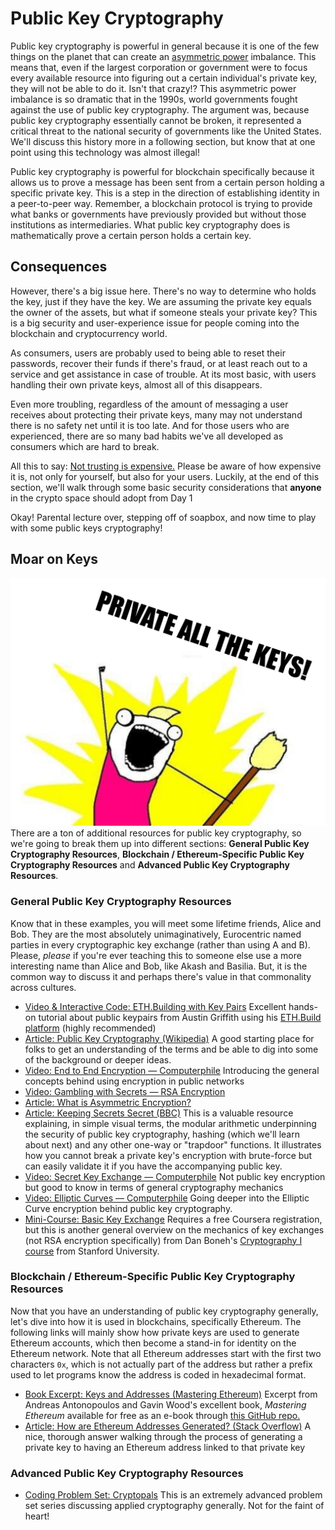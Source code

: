   Public Key Cryptography
=======================

   Public key cryptography is powerful in general because it is one of the few things on the planet that can create an [asymmetric power](https://searchsecurity.techtarget.com/definition/asymmetric-cryptography) imbalance. This means that, even if the largest corporation or government were to focus every available resource into figuring out a certain individual's private key, they will not be able to do it. Isn't that crazy!? This asymmetric power imbalance is so dramatic that in the 1990s, world governments fought against the use of public key cryptography. The argument was, because public key cryptography essentially cannot be broken, it represented a critical threat to the national security of governments like the United States. We'll discuss this history more in a following section, but know that at one point using this technology was almost illegal! 

  Public key cryptography is powerful for blockchain specifically because it allows us to prove a message has been sent from a certain person holding a specific private key. This is a step in the direction of establishing identity in a peer-to-peer way. Remember, a blockchain protocol is trying to provide what banks or governments have previously provided but without those institutions as intermediaries. What public key cryptography does is mathematically prove a certain person holds a certain key. 

 Consequences
------------

  However, there's a big issue here. There's no way to determine who holds the key, just if they have the key. We are assuming the private key equals the owner of the assets, but what if someone steals your private key? This is a big security and user-experience issue for people coming into the blockchain and cryptocurrency world. 

  As consumers, users are probably used to being able to reset their passwords, recover their funds if there's fraud, or at least reach out to a service and get assistance in case of trouble. At its most basic, with users handling their own private keys, almost all of this disappears. 

  Even more troubling, regardless of the amount of messaging a user receives about protecting their private keys, many may not understand there is no safety net until it is too late. And for those users who are experienced, there are so many bad habits we've all developed as consumers which are hard to break. 

  All this to say: [Not trusting is expensive.](https://twitter.com/danfinlay/status/1386474006937706496) Please be aware of how expensive it is, not only for yourself, but also for your users. Luckily, at the end of this section, we'll walk through some basic security considerations that **anyone** in the crypto space should adopt from Day 1 

 Okay! Parental lecture over, stepping off of soapbox, and now time to play with some public keys cryptography!

 Moar on Keys
------------

 ![private all the keys meme, x all the y meme template](../../../img/S01/private-all-the-keys.jpeg) There are a ton of additional resources for public key cryptography, so we're going to break them up into different sections: **General Public Key Cryptography Resources**, **Blockchain / Ethereum-Specific Public Key Cryptography Resources** and **Advanced Public Key Cryptography Resources**.

 ### General Public Key Cryptography Resources

 Know that in these examples, you will meet some lifetime friends, Alice and Bob. They are the most absolutely unimaginatively, Eurocentric named parties in every cryptographic key exchange (rather than using A and B). Please, *please* if you're ever teaching this to someone else use a more interesting name than Alice and Bob, like Akash and Basilia. But, it is the common way to discuss it and perhaps there's value in that commonality across cultures.

 * [Video & Interactive Code: ETH.Building with Key Pairs](https://youtu.be/9LtBDy67Tho) Excellent hands-on tutorial about public keypairs from Austin Griffith using his [ETH.Build platform](https://sandbox.eth.build/wofCrGxhc3Rfbm9kZV9pZMONAQ_EgcSDxIVsaW5rxItkw4zDrsKlxIfEiXPCnsKKwqLEjMOMw73CpHR5cGXCrElucHV0L0LEr3RvbsKjcG9zwpJ1xI4NwqRzaXplwpLDjMOIMsKlZsSCZ3PCgMKlb3LEiXIAwqRtxIhlAMKmxJXErnRzwpHCg8KkbmFtZcKgxKbEqGXDv8KkxJTElsOAwqdvxK_Fm8S6xZ_FocWjxaXEp8Spw7_CpcWra8Wdw4zDmsWzxaLFpMWmxKnCrm51bWJlcixib29sZWFuxbrElcW8w4DCqnByb8SpcnRpZXPCg8KldmFsdWXCqGPElGNrIMWjwqXGnnTGkMKmxLJ0xLTGk2PFr250AMShxIzEjgHGg2XCrURpc3DEgnkvV2F0Y2jEt8S5wpLDjQLCnsOMwrTEv8WBxYPHlBE8xYjFisWMxY7FkMaKBsWUxZbFmMWaxK_FncKExaDGgcW2xafFk8W7w4zDnsW6YcaJbMKgxa7FsMeqwpHHrMW0xoLFt8WXxpTElnPDgMe1x7fCoMaYxprGnMaexqDCgcawacayZcKlx4zHjmjCicSixI0BAseCwq_HhceHx4kvQWRkcsagc8eRxLrDjQUKw4zCqseZxYLHkwFWT8efYcWLxY3Fj8WRB8emxInHqMStx7zGgMW1x4LHscaVw4zDn8iKxpvGisiNc8KEwqtibG_GrMafU8eaMsKrx4hhY2Voxo_FkcKgyJDIksKnyKPIpcinxqPGpcanw5kqMHgzMmE5ZTkxOWNmODJkybY4ZDUwMjRlMcqCMGE1M2IwMzU1ybJlNGZixr7ImselyIHHhMeGyZnHisiVx4_IqceTAsKUxI7DoMiwx5sGSceexYnIt8ehyLrGigjIvcWXxZnJgMWcx73HrcmDyIHJhcSWw4zDo8iHZce4x7p0xbHKs8e_x6_EqQDIg8aWyrvHuMmJyIzGn3PIj8axxpDIlMeNx4_Kk8SOyLzIgcKuQ3LEqMS0L1Jlxrl2xorKnceUCMeUw7jKo8KCwqEww4pDITMzwqExLsi2yLjHosWRCcquyL_FscKSyYJlwqlbxaNzc8i3ZV3HgsKmxIRyxJVnxarJhsOpy73Cq1vFgGfFoXR1yKbMhsiBzIh0zIpuzIzHssOoyr7LgMu9wqdhyKTIpsyCzIfMicyLy4bEusOMw6bDjMOny4rJi8uMwoLCp8yBzINnZcK9dGhlIMaJYXIgx4YgxIRpxqx5IHfIkWggyZ1uZXnCqcyTzJXMl2XDmcKEyaw4NzVkMjBlYsqAZsuvNTlmyKTNnDLNp8uvMjM4NDk5NGEyzbM3NzEyODbNt2Mwzac2YjkwMTPEic27ZDFiZsqKMc2xzok0zoY3YTfNt2TKiMqQNsm4M82oxok4Nc6Nzb1jNzY5OMm_Y86AMmY3ZGE2zafJvc2izbTOpcm5MWE4zozLlAEDx4LCq8uZy5tvL8mVzJTLowHCrsqhy6jLqsusOmZmy7FWy7TKqsejcgTLucqwxbHClMu9wqxbxplpxqR0ZWvNksyZxafMm8ydzJ_JhsOgy73Cqs-fxpp2xIzGis-nxKnPqcyLzI3FrMu9y7_MuMyEz7Vlz7fMns-5a8OMw6HLvceZzJTHgsWpxbvFrcWvyr_Hqs-cyrRlzKXMp8inzKrMnMysxbvIhcykz73MutCXz6rMrcOAz7vNlceNzZfQn9CZxpXMrsOjw4zDqMu9zIhpzJRlZNCK0KHMs8ady4zChcy3yKfMhMy8zL7NgMaRzYPNhc2HzYnNi82NzY_Etc2SyIrPoceNZUvNksOZQsmszbo3zq5jOM2iybjNvmZhzobNocqJzqg5ya9izqdjzbbNsGXOp829N2LOi86uzbtmMTY2zKbOpjLNucm4NTTNusKoxplvz7LFkcK6aMa2cHM6Ly9hdc2HzJ7Mis-QzY0uxrltzZTQsM2WyKbDgMKo0onEtM-GbsODzr0Kx4LKl8igYcqay5LHkMS4yKoDIMeUwp7Ko8qex53PlMi5z5YLz5nHqcqyx77HrsmE0IPMr8uIx7nQjsuA0rfKtcew0KHSvNC2yYzLjsiRy5DKm8iXyJnEjtKzyIHInsqYyKHJpMyoyKjSp8eTAyrDjQM00q3EjkBQ0rDLtsaKDNK0yrHFncu9y4PFl9K6zLLRvcuLxqDJjsmQyZJryZTJlsmYxILJm8mdbMmfyaHGkMmj0JXMgsmnxqbNmMmrya3Jr8mxybPJtcm3ybnJu8m9yb_KgcqDMcqFyofKicqLyo3JscqQYsKI04wB06TKlsifypkvVNOIZcqdUFrTnQHDtMuFyqjLtcqrcseBxZXIvtOFy4zCh8KoZsS1dMmVxYIsyY_JkcmTZdS6ZcmXyZnTuMmexorJoMuPyJPUosiS1IHGp8Ko0Y7NilBhaXLCqtS3xrtGxaJpbHnCvCdSdWJpxq1NxLVvIE_NkScszYbGknMtc8aKaWbCpca5yZFywqcjyKTVu2TOvc-YyIHCqsSsxZvUoWV4dNSlxI7DqtSoLMWH1KzPlcWRyJzUscqv0rXTp9CS06nKt2vQjce7yrLTqNCnzJ7MrcKT0IXDjMOpw4zDq9Sz06_UvdOy07TFgtWD07fJnNWGcsKvZca7xoogz6PWhs2PxorIk9WJwqRU1oV01Y3Mu8y9zL_NgdGBc82Gxp7RhM2MzL3Rh82RecqTw4zDvMidz4Jwy5zVkCDVktWUz4jCg8OMw5vPjMurQ1PCmcKay7FC06HUrs6_1pLLuseqy7zQksKtz7DRi8-jIM-lec-_0IHPq8-60JLCqMy6zZFy0YzQitK6w5rMoseqwpPMkM-gz6LMv9e01p5nzK3FhMOgxJrPrsSuyZDNiNezzZLYi8ytwpHDjMOqzKTMpsmlzKnMmsyr1p_QmsWEw57Jh9any43RitiI1ZDRkM2bN82xZc6pZsmvzqHNqWLKiDA0zqvRrM23Nc27zaEwzrfVgmPNtM2dybjGidSU2LDNndi5Mc6zN2XNp9GWzr0Ox4LLmMua15XPhETLn9mW1ofTlseUworDjQTHpcWAyLHHly3Xp8-W0p_Xqs-a16zYhsyK2IjYlXnYi9K6w67Pu9azY9mb0LLZsseyw6zYg9ac0JLCqcSJ2bfLm9m5zJpvYmrLn9eA0JrYmcOt2KfCgM69xL7Ll9eUy5xFbtqC15XPiHLZoNmix5rFhMK02abWjtKxxZEF06XLu9iR1aHGq9mw2brJhtib0JLQusyCzITaq8q4w6vZvcWy0JLCptqG2ohjdMyH2rnaidCh2bXaltm40LPYoNCY2KLQqdiZw6zajs69D9Kg1J_IodOKy6MDwo7am9Sodcqnx6DaosaKxL7ZqtaUy4HSuMq20rrDrdK82rXbn9OBy4TTg8SCyIjYp9OH1YzTisytwp_ClsW-xKQA15EBw7_bstilw7wCx4AAANuyw5_Xkdu8yJvbvtuy2I_DvADEjgPFmNihZ9uyw6HEjgTcic6-Ate327LDo9yK3IMG3IXMr8uV3JMK3JzDp9ye043cnMOo3JnLlQHcltaj3JHckwfcjNuG3I7Ymtu2xL3cr8-q27LDq9ysxL3cqdyN27LDrNy6xI4O3LvcsNuyw63dgNyTD9ycw67XkdyTDty1zIvCpmfGmnXShMKQwqbGuW5m0LDCgMKny6FyxYDEtcOLP8OZwpndpN2kwpo) (highly recommended)
* [Article: Public Key Cryptography (Wikipedia)](https://en.wikipedia.org/wiki/Public-key_cryptography) A good starting place for folks to get an understanding of the terms and be able to dig into some of the background or deeper ideas.
* [Video: End to End Encryption — Computerphile](https://www.youtube.com/watch?v=jkV1KEJGKRA) Introducing the general concepts behind using encryption in public networks
* [Video: Gambling with Secrets — RSA Encryption](https://www.youtube.com/watch?v=vgTtHV04xRI)
* [Article: What is Asymmetric Encryption?](https://dzone.com/articles/what-is-asymmetric-encryption-understand-with-simp-1)
* [Article: Keeping Secrets Secret (BBC)](https://www.rigb.org/christmaslectures08/html/activities/keeping-secrets-secret.pdf#page=5) This is a valuable resource explaining, in simple visual terms, the modular arithmetic underpinning the security of public key cryptography, hashing (which we'll learn about next) and any other one-way or "trapdoor" functions. It illustrates how you cannot break a private key's encryption with brute-force but can easily validate it if you have the accompanying public key.
* [Video: Secret Key Exchange — Computerphile](https://www.youtube.com/watch?v=NmM9HA2MQGI) Not public key encryption but good to know in terms of general cryptography mechanics
* [Video: Elliptic Curves — Computerphile](https://www.youtube.com/watch?v=NF1pwjL9-DE) Going deeper into the Elliptic Curve encryption behind public key cryptography.
* [Mini-Course: Basic Key Exchange](https://www.coursera.org/learn/crypto/home/week/5) Requires a free Coursera registration, but this is another general overview on the mechanics of key exchanges (not RSA encryption specifically) from Dan Boneh's [Cryptography I course](https://www.coursera.org/learn/crypto) from Stanford University.

 ### Blockchain / Ethereum-Specific Public Key Cryptography Resources

 Now that you have an understanding of public key cryptography generally, let's dive into how it is used in blockchains, specifically Ethereum. The following links will mainly show how private keys are used to generate Ethereum accounts, which then become a stand-in for identity on the Ethereum network. Note that all Ethereum addresses start with the first two characters `0x`, which is not actually part of the address but rather a prefix used to let programs know the address is coded in hexadecimal format.

 * [Book Excerpt: Keys and Addresses (Mastering Ethereum)](https://github.com/ethereumbook/ethereumbook/blob/develop/04keys-addresses.asciidoc) Excerpt from Andreas Antonopoulos and Gavin Wood's excellent book, *Mastering Ethereum* available for free as an e-book through [this GitHub repo.](https://github.com/ethereumbook/ethereumbook)
* [Article: How are Ethereum Addresses Generated? (Stack Overflow)](https://ethereum.stackexchange.com/questions/3542/how-are-ethereum-addresses-generated) A nice, thorough answer walking through the process of generating a private key to having an Ethereum address linked to that private key

 ### Advanced Public Key Cryptography Resources

 * [Coding Problem Set: Cryptopals](https://cryptopals.com/) This is an extremely advanced problem set series discussing applied cryptography generally. Not for the faint of heart!

 